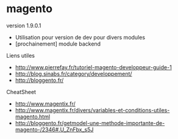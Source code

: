 magento
=======

version 1.9.0.1

- Utilisation pour version de dev pour divers modules
- [prochainement] module backend

Liens utiles

- http://www.pierrefay.fr/tutoriel-magento-developpeur-guide-1
- http://blog.sinabs.fr/category/developpement/
- http://bloggento.fr/

CheatSheet

- http://www.magentix.fr/
- http://www.magentix.fr/divers/variables-et-conditions-utiles-magento.html
- http://bloggento.fr/getmodel-une-methode-importante-de-magento-/2346#.U_ZnFbx_s5J
